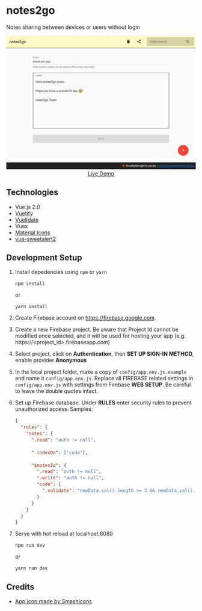 # notes2go

Notes sharing between devices or users without login

<p align="center">
  <a href="https://notes-2go.firebaseapp.com">
    <img src="https://github.com/ijklim/notes2go/blob/master/screenshot.jpg" width="1000px">
    <br>
    Live Demo
  </a>
</p>

## Technologies
* Vue.js 2.0
* [Vuetify](https://vuetifyjs.com)
* [Vuelidate](https://github.com/monterail/vuelidate)
* Vuex
* [Material Icons](https://material.io/icons)
* [vue-sweetalert2](https://www.npmjs.com/package/vue-sweetalert2)


## Development Setup

1.  Install depedencies using `npm` or `yarn`

        npm install

    or

        yarn install

1.  Create Firebase account on https://firebase.google.com.

1.  Create a new Firebase project. Be aware that Project Id cannot be modified once selected, and it will be used for hosting your app (e.g. https://<project_id>.firebaseapp.com)

1.  Select project, click on **Authentication**, then **SET UP SIGN-IN METHOD**, enable provider **Anonymous**

1.  In the local project folder, make a copy of `config/app.env.js.example` and name it `config/app.env.js`. Replace all FIREBASE related settings in `config/app.env.js` with settings from Firebase **WEB SETUP**. Be careful to leave the double quotes intact.

1.  Set up Firebase database. Under **RULES** enter security rules to prevent unauthorized access. Samples:

    ```json
    {
      "rules": {
        "notes": {
          ".read": "auth != null",

          ".indexOn": ["code"],

          "$notesId": {
            ".read": "auth != null",
            ".write": "auth != null",
            "code": {
              ".validate": "newData.val().length >= 3 && newData.val().length <= 30"
            }
          }
        }
      }
    }
    ```
 
1.  Serve with hot reload at localhost:8080

        npm run dev

    or

        yarn run dev


## Credits

* [App icon made by Smashicons](https://www.flaticon.com/authors/smashicons)